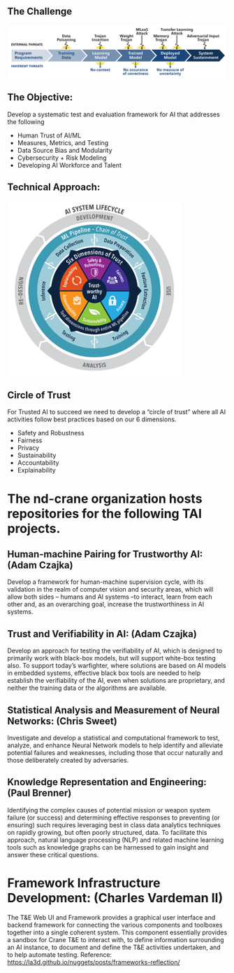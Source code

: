 ## The Challenge
<img src="./profile/images/attack.png" alt="drawing" width="800"/>

## The Objective: 
Develop a systematic test and evaluation framework for AI that addresses the following
* Human Trust of AI/ML
* Measures, Metrics, and Testing
* Data Source Bias and Modularity
* Cybersecurity + Risk Modeling
* Developing AI Workforce and Talent

## Technical Approach:
<img src="./images/circle.png" alt="drawing" width="400"/>

## Circle of Trust
For Trusted AI to succeed we need to develop a “circle of trust” where all AI activities follow best practices based on our 6 dimensions.
* Safety and Robustness
* Fairness
* Privacy
* Sustainability
* Accountability
* Explainability

# The nd-crane organization hosts repositories for the following TAI projects.

## Human-machine Pairing for Trustworthy AI: (Adam Czajka)
Develop a framework for human-machine supervision cycle, with its validation in the realm of computer vision and security areas, which will allow both sides – humans and AI systems –to interact, learn from each other and, as an overarching goal, increase the trustworthiness in AI systems.

## Trust and Verifiability in AI: (Adam Czajka)
Develop an approach for testing the verifiability of AI, which is designed to primarily work with black-box models, but will support white-box testing also. To support today’s warfighter, where solutions are based on AI models in embedded systems, effective black box tools are needed to help establish the verifiability of the AI, even when solutions are proprietary, and neither the training data or the algorithms are available.

## Statistical Analysis and Measurement of Neural Networks: (Chris Sweet)
Investigate and develop a statistical and computational framework to test, analyze, and enhance Neural Network models to help identify and alleviate potential failures and weaknesses, including those that occur naturally and those deliberately created by adversaries. 

## Knowledge Representation and Engineering: (Paul Brenner)

Identifying the complex causes of potential mission or weapon system failure (or success) and determining effective responses to preventing (or ensuring) such requires leveraging best in class data analytics techniques on rapidly growing, but often poorly structured, data. To facilitate this approach, natural language processing (NLP) and related machine learning tools such as knowledge graphs can be harnessed to gain insight and answer these critical questions.       

# Framework Infrastructure Development: (Charles Vardeman II)
The T&E Web UI and Framework provides a graphical user interface and backend framework for connecting the various components and toolboxes together into a single coherent system.  This component essentially provides a sandbox for Crane T&E to interact with, to define information surrounding an AI instance, to document and define the T&E activities undertaken, and to help automate testing. Reference: https://la3d.github.io/nuggets/posts/frameworks-reflection/
 
